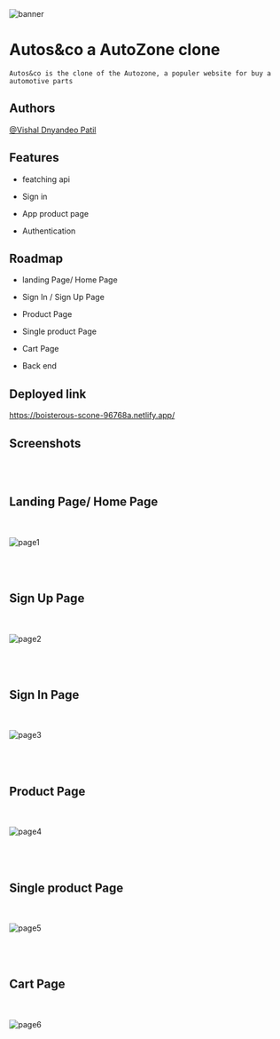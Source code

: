<img src="./red.png" alt="banner" >

# Autos&co a AutoZone clone

    Autos&co is the clone of the Autozone, a populer website for buy a automotive parts 

##  Authors
[@Vishal Dnyandeo Patil](https://www.github.com/VishalDnyandeoPatil)

## Features

- featching api

- Sign in

- App product page

- Authentication

## Roadmap

- landing Page/ Home Page 

- Sign In / Sign Up Page 

- Product Page 

- Single product Page

- Cart Page

- Back end 

## Deployed link 
https://boisterous-scone-96768a.netlify.app/

## Screenshots

<br>
<br>
<h2> Landing Page/ Home Page</h2>
<br>
<br>
<img src="./home_Page.png" alt="page1">
<br>
<br>

<br>
<br>
<h2>Sign Up Page </h2>
<br>
<br>
<img src="./signUpPage.png" alt="page2">
<br>
<br>

<br>
<br>
<h2> Sign In Page </h2>
<br>
<br>
<img src="./signInPage.png" alt="page3">
<br>
<br>

<br>
<br>
<h2> Product Page </h2>
<br>
<br>
<img src="./productPage.png" alt="page4">
<br>
<br>

<br>
<br>
<h2> Single product Page </h2>
<br>
<br>
<img src="./singleProductPage.png" alt="page5">
<br>
<br>

<br>
<br>
<h2> Cart Page </h2>
<br>
<br>
<img src="./cartPage.png" alt="page6">
<br>
<br>



